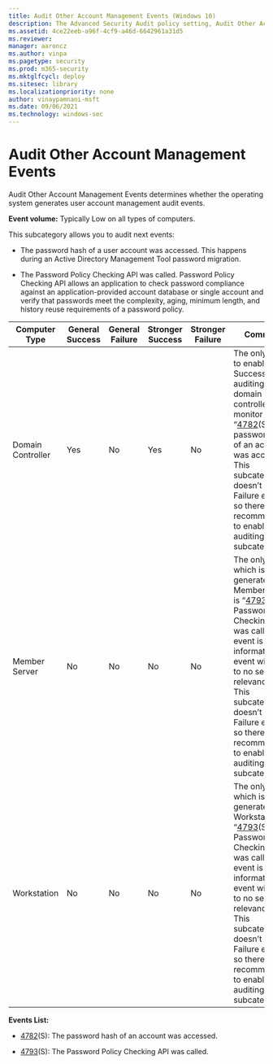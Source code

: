 ```yaml
---
title: Audit Other Account Management Events (Windows 10)
description: The Advanced Security Audit policy setting, Audit Other Account Management Events, determines if user account management audit events are generated.
ms.assetid: 4ce22eeb-a96f-4cf9-a46d-6642961a31d5
ms.reviewer: 
manager: aaroncz
ms.author: vinpa
ms.pagetype: security
ms.prod: m365-security
ms.mktglfcycl: deploy
ms.sitesec: library
ms.localizationpriority: none
author: vinaypamnani-msft
ms.date: 09/06/2021
ms.technology: windows-sec
---
```


# Audit Other Account Management Events


Audit Other Account Management Events determines whether the operating system generates user account management audit events.

**Event volume:** Typically Low on all types of computers.

This subcategory allows you to audit next events:

-   The password hash of a user account was accessed. This happens during an Active Directory Management Tool password migration.

-   The Password Policy Checking API was called. Password Policy Checking API allows an application to check password compliance against an application-provided account database or single account and verify that passwords meet the complexity, aging, minimum length, and history reuse requirements of a password policy.

| Computer Type     | General Success | General Failure | Stronger Success | Stronger Failure | Comments                                                                                                                                                                                                                                                                                                                                                          |
|-------------------|-----------------|-----------------|------------------|------------------|-------------------------------------------------------------------------------------------------------------------------------------------------------------------------------------------------------------------------------------------------------------------------------------------------------------------------------------------------------------------|
| Domain Controller | Yes             | No              | Yes              | No               | The only reason to enable Success auditing on domain controllers is to monitor “[4782](event-4782.md)(S): The password hash of an account was accessed.”<br>This subcategory doesn’t have Failure events, so there is no recommendation to enable Failure auditing for this subcategory.                                                             |
| Member Server     | No              | No              | No               | No               | The only event which is generated on Member Servers is “[4793](event-4793.md)(S): The Password Policy Checking API was called.”, this event is a typical information event with little to no security relevance. <br>This subcategory doesn’t have Failure events, so there is no recommendation to enable Failure auditing for this subcategory. |
| Workstation       | No              | No              | No               | No               | The only event which is generated on Workstations is “[4793](event-4793.md)(S): The Password Policy Checking API was called.”, this event is a typical information event with little to no security relevance. <br>This subcategory doesn’t have Failure events, so there is no recommendation to enable Failure auditing for this subcategory.   |

**Events List:**

-   [4782](event-4782.md)(S): The password hash of an account was accessed.

-   [4793](event-4793.md)(S): The Password Policy Checking API was called.

